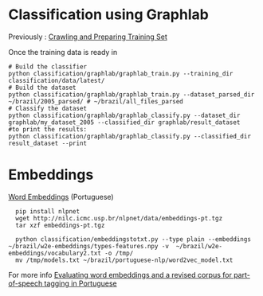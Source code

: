 # Classification using Graphlab

Previously : [Crawling and Preparing Training Set](/docs/training_set_preperation.md)

Once the training data is ready in 

    # Build the classifier
    python classification/graphlab/graphlab_train.py --training_dir classification/data/latest/
    # Build the dataset
    python classification/graphlab/graphlab_train.py --dataset_parsed_dir ~/brazil/2005_parsed/ # ~/brazil/all_files_parsed
    # Classify the dataset
    python classification/graphlab/graphlab_classify.py --dataset_dir graphlab/my_dataset_2005 --classified_dir graphlab/result_dataset
    #to print the results:
    python classification/graphlab/graphlab_classify.py --classified_dir result_dataset --print


# Embeddings

[Word Embeddings](https://github.com/erickrf/nlpnet/blob/master/docs/models.rst#word-embeddings-portuguese) (Portuguese)

      pip install nlpnet
      wget http://nilc.icmc.usp.br/nlpnet/data/embeddings-pt.tgz
      tar xzf embeddings-pt.tgz
      
      python classification/embeddingstotxt.py --type plain --embeddings ~/brazil/w2e-embeddings/types-features.npy -v  ~/brazil/w2e-embeddings/vocabulary2.txt -o /tmp/
      mv /tmp/models.txt ~/brazil/portuguese-nlp/word2vec_model.txt

For more info [Evaluating word embeddings and a revised corpus for part-of-speech tagging in Portuguese](http://link.springer.com/article/10.1186/s13173-014-0020-x)
      
